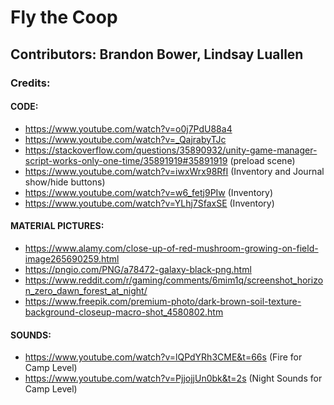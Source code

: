 # Fly the Coop
## Contributors: Brandon Bower, Lindsay Luallen
### Credits: 
#### CODE:
* https://www.youtube.com/watch?v=o0j7PdU88a4
* https://www.youtube.com/watch?v=_QajrabyTJc
* https://stackoverflow.com/questions/35890932/unity-game-manager-script-works-only-one-time/35891919#35891919 (preload scene)
* https://www.youtube.com/watch?v=iwxWrx98RfI (Inventory and Journal show/hide buttons)
* https://www.youtube.com/watch?v=w6_fetj9PIw (Inventory)
* https://www.youtube.com/watch?v=YLhj7SfaxSE (Inventory)
#### MATERIAL PICTURES: 
* https://www.alamy.com/close-up-of-red-mushroom-growing-on-field-image265690259.html
* https://pngio.com/PNG/a78472-galaxy-black-png.html
* https://www.reddit.com/r/gaming/comments/6mim1q/screenshot_horizon_zero_dawn_forest_at_night/
* https://www.freepik.com/premium-photo/dark-brown-soil-texture-background-closeup-macro-shot_4580802.htm
#### SOUNDS:
* https://www.youtube.com/watch?v=lQPdYRh3CME&t=66s (Fire for Camp Level)
* https://www.youtube.com/watch?v=PjjojjUn0bk&t=2s (Night Sounds for Camp Level)